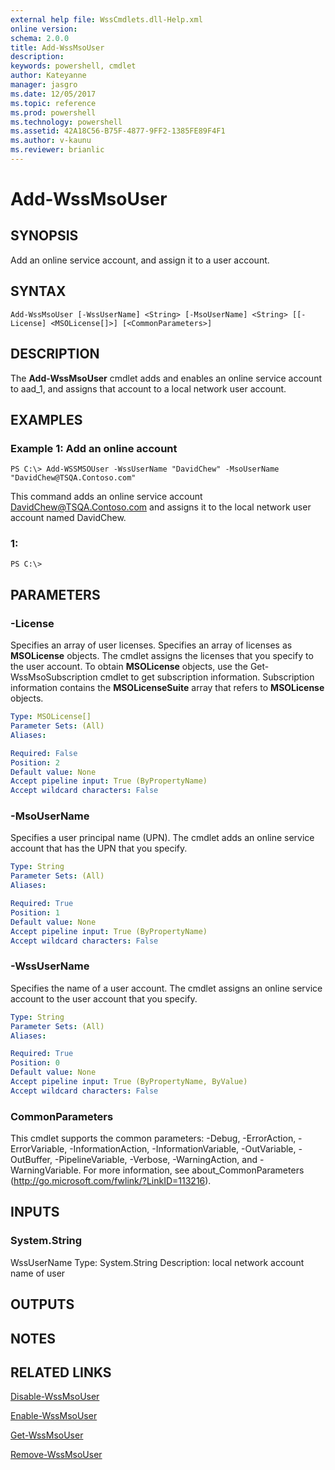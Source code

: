 ```yaml
---
external help file: WssCmdlets.dll-Help.xml
online version: 
schema: 2.0.0
title: Add-WssMsoUser
description: 
keywords: powershell, cmdlet
author: Kateyanne
manager: jasgro
ms.date: 12/05/2017
ms.topic: reference
ms.prod: powershell
ms.technology: powershell
ms.assetid: 42A18C56-B75F-4877-9FF2-1385FE89F4F1
ms.author: v-kaunu
ms.reviewer: brianlic
---
```


# Add-WssMsoUser

## SYNOPSIS
Add an online service account, and assign it to a user account.

## SYNTAX

```
Add-WssMsoUser [-WssUserName] <String> [-MsoUserName] <String> [[-License] <MSOLicense[]>] [<CommonParameters>]
```

## DESCRIPTION
The **Add-WssMsoUser** cmdlet adds and enables an online service account to aad_1, and assigns that account to a local network user account.

## EXAMPLES

### Example 1: Add an online account
```
PS C:\> Add-WSSMSOUser -WssUserName "DavidChew" -MsoUserName "DavidChew@TSQA.Contoso.com"
```

This command adds an online service account DavidChew@TSQA.Contoso.com and assigns it to the local network user account named DavidChew.

### 1:
```
PS C:\>
```

## PARAMETERS

### -License
Specifies an array of user licenses.
Specifies an array of licenses as **MSOLicense** objects.
The cmdlet assigns the licenses that you specify to the user account.
To obtain **MSOLicense** objects, use the Get-WssMsoSubscription cmdlet to get subscription information.
Subscription information contains the **MSOLicenseSuite** array that refers to **MSOLicense** objects.

```yaml
Type: MSOLicense[]
Parameter Sets: (All)
Aliases: 

Required: False
Position: 2
Default value: None
Accept pipeline input: True (ByPropertyName)
Accept wildcard characters: False
```

### -MsoUserName
Specifies a user principal name (UPN).
The cmdlet adds an online service account that has the UPN that you specify.

```yaml
Type: String
Parameter Sets: (All)
Aliases: 

Required: True
Position: 1
Default value: None
Accept pipeline input: True (ByPropertyName)
Accept wildcard characters: False
```

### -WssUserName
Specifies the name of a user account.
The cmdlet assigns an online service account to the user account that you specify.

```yaml
Type: String
Parameter Sets: (All)
Aliases: 

Required: True
Position: 0
Default value: None
Accept pipeline input: True (ByPropertyName, ByValue)
Accept wildcard characters: False
```

### CommonParameters
This cmdlet supports the common parameters: -Debug, -ErrorAction, -ErrorVariable, -InformationAction, -InformationVariable, -OutVariable, -OutBuffer, -PipelineVariable, -Verbose, -WarningAction, and -WarningVariable. For more information, see about_CommonParameters (http://go.microsoft.com/fwlink/?LinkID=113216).

## INPUTS

### System.String
WssUserName
Type: System.String
Description: local network account name of user

## OUTPUTS

## NOTES

## RELATED LINKS

[Disable-WssMsoUser](./Disable-WssMsoUser.md)

[Enable-WssMsoUser](./Enable-WssMsoUser.md)

[Get-WssMsoUser](./Get-WssMsoUser.md)

[Remove-WssMsoUser](./Remove-WssMsoUser.md)


